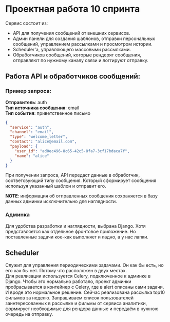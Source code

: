 # Проектная работа 10 спринта
Сервис состоит из:  
- API для получения сообщений от внешних сервисов.  
- Админ панели для создания шаблонов, отправки персональных сообщений, управлением рассылками и просмотром истории.
- Scheduler'а, управляющего массовыми рассылками.
- Обработчиков сообщений, которые рендерят сообщения, отправляют по нужному каналу связи и логгируют отправку.

## Работа API и обработчиков сообщений:
### Пример запроса:
**Отправитель**: auth  
**Тип источника сообщения**: email   
**Тип события**: приветственное письмо  
```json
{
  "service": "auth",
  "channel": "email",
  "type": "welcome_letter",
  "contact": "alice@email.com",
  "payload": {
    "user_id": "ad0ec496-8c65-42c5-8fa7-3cf17bdaca7f",
    "name": "alice"
  }
}
```

При получении запроса, API передаст данные в обработчик, соответсвующий типу сообщения.
Который сформирует сообщения используя указанный шаблон и отправит его.

**NOTE**: информация об отправленных сообщения сохраняется в базу данных админки исключительно
для наглядности.

### Админка
Для удобства разработки и наглядности, выбрана Django. Хотя представляется как отдельное фронтовое приложение.
Но поставленные задачи кое-как выполняет и ладно, а у нас лапки.

## Scheduler
Служит для управления периодическими задачами. Он как бы есть, но его как бы нет. Потому что расположен в двух местах.  
Для реализации используется Celery, подключенное к админке в Django. Чтобы это нормально работало, 
проект админки пробрасывается в контейнер с Celery, где в alert описаны сами задачи. И вроде это нормальное решение. 
Сейчас реализована рассылка top10 фильмов за неделю. Запрашиваем список пользователей заинтересованных в рассылке
и фильмы от сервиса аналитики, формирует необходимые для рендера данные и передаём в нужною очередь на отправку.   
